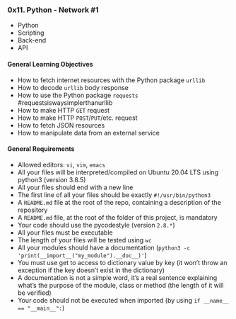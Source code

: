 ### 0x11. Python - Network #1
* Python
* Scripting
* Back-end
* API

#### General Learning Objectives
*   How to fetch internet resources with the Python package `urllib`
*   How to decode `urllib` body response
*   How to use the Python package `requests` #requestsiswaysimplerthanurllib
*   How to make HTTP `GET` request
*   How to make HTTP `POST`/`PUT`/etc. request
*   How to fetch JSON resources
*   How to manipulate data from an external service

#### General Requirements
*   Allowed editors: `vi`, `vim`, `emacs`
*   All your files will be interpreted/compiled on Ubuntu 20.04 LTS using python3 (version 3.8.5)
*   All your files should end with a new line
*   The first line of all your files should be exactly `#!/usr/bin/python3`
*   A `README.md` file at the root of the repo, containing a description of the repository
*   A `README.md` file, at the root of the folder of this project, is mandatory
*   Your code should use the pycodestyle (version `2.8.*`)
*   All your files must be executable
*   The length of your files will be tested using `wc`
*   All your modules should have a documentation (`python3 -c 'print(__import__("my_module").__doc__)'`)
*   You must use get to access to dictionary value by key (it won’t throw an exception if the key doesn’t exist in the dictionary)
*   A documentation is not a simple word, it’s a real sentence explaining what’s the purpose of the module, class or method (the length of it will be verified)
*   Your code should not be executed when imported (by using `if __name__ == "__main__":`)
